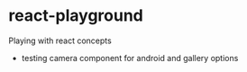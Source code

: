 # react-playground
Playing with react concepts
- testing camera component for android and gallery options
